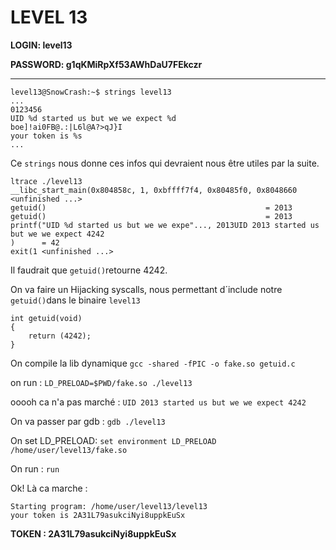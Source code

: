 # LEVEL 13

**LOGIN: level13**

**PASSWORD: g1qKMiRpXf53AWhDaU7FEkczr**

 ----

```
level13@SnowCrash:~$ strings level13
...
0123456
UID %d started us but we we expect %d
boe]!ai0FB@.:|L6l@A?>qJ}I
your token is %s
...
```
Ce `strings` nous donne ces infos qui devraient nous être utiles par la suite.

```
ltrace ./level13 
__libc_start_main(0x804858c, 1, 0xbffff7f4, 0x80485f0, 0x8048660 <unfinished ...>
getuid()                                                 = 2013
getuid()                                                 = 2013
printf("UID %d started us but we we expe"..., 2013UID 2013 started us but we we expect 4242
)      = 42
exit(1 <unfinished ...>
```
Il faudrait que `getuid()`retourne 4242.

On va faire un Hijacking syscalls, nous permettant d´include notre `getuid()`dans le binaire `level13`

```
int getuid(void)
{
	return (4242);
}
```

On compile la lib dynamique
`gcc -shared -fPIC -o fake.so getuid.c`

on run : 
`LD_PRELOAD=$PWD/fake.so ./level13`

ooooh ca n'a pas marché : 
`UID 2013 started us but we we expect 4242` 

On va passer par gdb :
`gdb ./level13 `

On set LD_PRELOAD:
`set environment LD_PRELOAD /home/user/level13/fake.so`

On run : 
`run`

Ok! Là ca marche :
```
Starting program: /home/user/level13/level13 
your token is 2A31L79asukciNyi8uppkEuSx
```

**TOKEN : 2A31L79asukciNyi8uppkEuSx**


